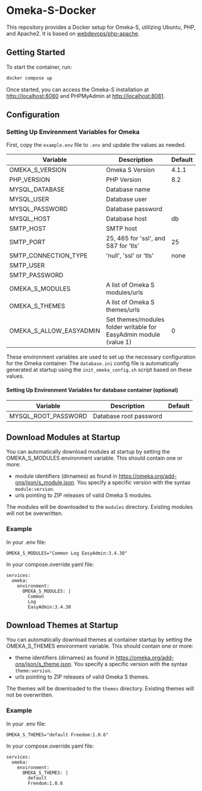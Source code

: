 
# Omeka-S-Docker

This repository provides a Docker setup for Omeka-S, utilizing Ubuntu, PHP, and Apache2. It is based on [webdevops/php-apache](https://github.com/webdevops/Dockerfile).

## Getting Started

To start the container, run:

```sh
docker compose up
```

Once started, you can access the Omeka-S installation at [http://localhost:8080](http://localhost:8080) and PHPMyAdmin at [http://localhost:8081](http://localhost:8081).

## Configuration

### Setting Up Environment Variables for Omeka

First, copy the `example.env` file to `.env` and update the values as needed.

| Variable                | Description                                                       | Default |
| ----------------------- | ----------------------------------------------------------------- | ------- |
| OMEKA_S_VERSION         | Omeka S Version                                                   | 4.1.1   |
| PHP_VERSION             | PHP Version                                                       | 8.2     |
| MYSQL_DATABASE          | Database name                                                     |         |
| MYSQL_USER              | Database user                                                     |         |
| MYSQL_PASSWORD          | Database password                                                 |         |
| MYSQL_HOST              | Database host                                                     | db      |
| SMTP_HOST               | SMTP host                                                         |         |
| SMTP_PORT               | 25, 465 for 'ssl', and 587 for 'tls'                              | 25      |
| SMTP_CONNECTION_TYPE    | 'null', 'ssl' or 'tls'                                            | none    |
| SMTP_USER               |                                                                   |         |
| SMTP_PASSWORD           |                                                                   |         |
| OMEKA_S_MODULES         | A list of Omeka S modules/urls                                    |         |
| OMEKA_S_THEMES          | A list of Omeka S themes/urls                                     |         |
| OMEKA_S_ALLOW_EASYADMIN | Set themes/modules folder writable for EasyAdmin module (value 1) | 0       |

These environment variables are used to set up the necessary configuration for the Omeka container. The `database.ini` config file is automatically generated at startup using the `init_omeka_config.sh` script based on these values.

#### Setting Up Environment Variables for database container (optional)

| Variable            | Description                                                    | Default |
| ------------------- | -------------------------------------------------------------- | ------- |
| MYSQL_ROOT_PASSWORD | Database root password |         |

## Download Modules at Startup

You can automatically download modules at startup by setting the OMEKA_S_MODULES environment variable. This should contain one or more:

- module identifiers (dirnames) as found in https://omeka.org/add-ons/json/s_module.json. You specify a specific version with the syntax `module:version`.
- urls pointing to ZIP releases of valid Omeka S modules.

The modules will be downloaded to the `modules` directory. Existing modules will not be overwritten.

### Example

In your .env file:

```
OMEKA_S_MODULES="Common Log EasyAdmin:3.4.38"
```

In your compose.override.yaml file:

```
services:
  omeka:
    environment:
      OMEKA_S_MODULES: |
        Common
        Log
        EasyAdmin:3.4.38

```

## Download Themes at Startup

You can automatically download themes at container startup by setting the OMEKA_S_THEMES environment variable. This should contain one or more:

- theme identifiers (dirnames) as found in https://omeka.org/add-ons/json/s_theme.json. You specify a specific version with the syntax `theme:version`.
- urls pointing to ZIP releases of valid Omeka S themes.

The themes will be downloaded to the `themes` directory. Existing themes will not be overwritten.

### Example

In your .env file:

```
OMEKA_S_THEMES="default Freedom:1.0.6"
```

In your compose.override.yaml file:

```
services:
  omeka:
    environment:
      OMEKA_S_THEMES: |
        default
        Freedom:1.0.6
```

